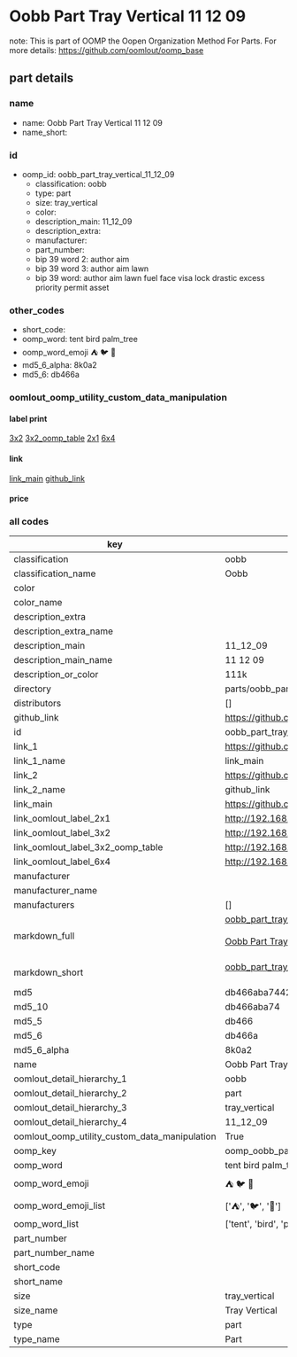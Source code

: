 # Oobb Part Tray Vertical 11 12 09  

note: This is part of OOMP the Oopen Organization Method For Parts. For more details: https://github.com/oomlout/oomp_base

##  part details





### name
* name: Oobb Part Tray Vertical 11 12 09
* name_short: 
### id
* oomp_id: oobb_part_tray_vertical_11_12_09
  * classification: oobb
  * type: part
  * size: tray_vertical
  * color: 
  * description_main: 11_12_09
  * description_extra: 
  * manufacturer: 
  * part_number: 
  * bip 39 word 2: author aim
  * bip 39 word 3: author aim lawn
  * bip 39 word: author aim lawn fuel face visa lock drastic excess priority permit asset

### other_codes
* short_code: 
* oomp_word: tent bird palm_tree
* oomp_word_emoji :tent: :bird: :palm_tree:
* md5_6_alpha: 8k0a2
* md5_6: db466a






### oomlout_oomp_utility_custom_data_manipulation
#### label print
[3x2](http://192.168.1.245:1112/?label=oomp%208k0a2)
[3x2_oomp_table](http://192.168.1.107:1112/?label=oomp%208k0a2)
[2x1](http://192.168.1.242:1112/?label=oomp%208k0a2)
[6x4](http://192.168.1.55:1112/?label=oomp%208k0a2)    

#### link

[link_main](https://github.com/oomlout/oomlout_oomp_current_version_messy/tree/main/parts/oobb_part_tray_vertical_11_12_09) [github_link](https://github.com/oomlout/oomlout_oomp_part_src/tree/main/parts/oobb_part_tray_vertical_11_12_09)                             

#### price







### all codes 
| key | value |  
| --- | --- |  
| classification | oobb |  
| classification_name | Oobb |  
| color |  |  
| color_name |  |  
| description_extra |  |  
| description_extra_name |  |  
| description_main | 11_12_09 |  
| description_main_name | 11 12 09 |  
| description_or_color | 111k |  
| directory | parts/oobb_part_tray_vertical_11_12_09 |  
| distributors | [] |  
| github_link | https://github.com/oomlout/oomlout_oomp_part_src/tree/main/parts/oobb_part_tray_vertical_11_12_09 |  
| id | oobb_part_tray_vertical_11_12_09 |  
| link_1 | https://github.com/oomlout/oomlout_oomp_current_version_messy/tree/main/parts/oobb_part_tray_vertical_11_12_09 |  
| link_1_name | link_main |  
| link_2 | https://github.com/oomlout/oomlout_oomp_part_src/tree/main/parts/oobb_part_tray_vertical_11_12_09 |  
| link_2_name | github_link |  
| link_main | https://github.com/oomlout/oomlout_oomp_current_version_messy/tree/main/parts/oobb_part_tray_vertical_11_12_09 |  
| link_oomlout_label_2x1 | http://192.168.1.242:1112/?label=oomp%208k0a2 |  
| link_oomlout_label_3x2 | http://192.168.1.245:1112/?label=oomp%208k0a2 |  
| link_oomlout_label_3x2_oomp_table | http://192.168.1.107:1112/?label=oomp%208k0a2 |  
| link_oomlout_label_6x4 | http://192.168.1.55:1112/?label=oomp%208k0a2 |  
| manufacturer |  |  
| manufacturer_name |  |  
| manufacturers | [] |  
| markdown_full | [oobb_part_tray_vertical_11_12_09](https://github.com/oomlout/oomlout_oomp_current_version_messy/tree/main/parts/oobb_part_tray_vertical_11_12_09)<br>[](https://github.com/oomlout/oomlout_oomp_current_version_messy/tree/main/parts/oobb_part_tray_vertical_11_12_09)<br>[Oobb Part Tray Vertical 11 12 09](https://github.com/oomlout/oomlout_oomp_current_version_messy/tree/main/parts/oobb_part_tray_vertical_11_12_09)<br><br> |  
| markdown_short | [oobb_part_tray_vertical_11_12_09](https://github.com/oomlout/oomlout_oomp_current_version_messy/tree/main/parts/oobb_part_tray_vertical_11_12_09)<br><br> |  
| md5 | db466aba7442506fd2a8c5defc01507b |  
| md5_10 | db466aba74 |  
| md5_5 | db466 |  
| md5_6 | db466a |  
| md5_6_alpha | 8k0a2 |  
| name | Oobb Part Tray Vertical 11 12 09 |  
| oomlout_detail_hierarchy_1 | oobb |  
| oomlout_detail_hierarchy_2 | part |  
| oomlout_detail_hierarchy_3 | tray_vertical |  
| oomlout_detail_hierarchy_4 | 11_12_09 |  
| oomlout_oomp_utility_custom_data_manipulation | True |  
| oomp_key | oomp_oobb_part_tray_vertical_11_12_09 |  
| oomp_word | tent bird palm_tree |  
| oomp_word_emoji | :tent: :bird: :palm_tree: |  
| oomp_word_emoji_list | [':tent:', ':bird:', ':palm_tree:'] |  
| oomp_word_list | ['tent', 'bird', 'palm_tree'] |  
| part_number |  |  
| part_number_name |  |  
| short_code |  |  
| short_name |  |  
| size | tray_vertical |  
| size_name | Tray Vertical |  
| type | part |  
| type_name | Part |  
